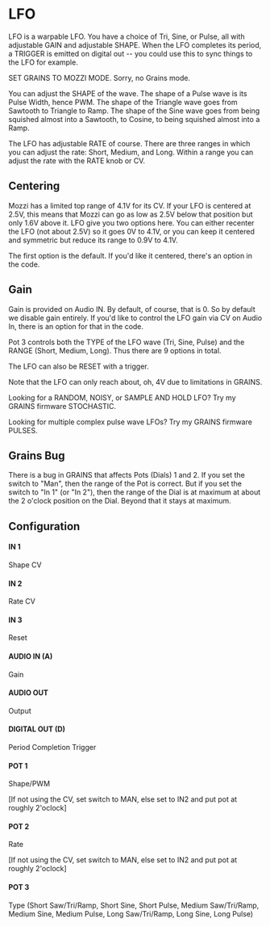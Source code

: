 # LFO

LFO is a warpable LFO.  You have a choice of Tri, Sine, or Pulse, all with adjustable GAIN
and adjustable SHAPE. When the LFO completes its period, a TRIGGER is emitted on
digital out -- you could use this to sync things to the LFO for example.

SET GRAINS TO MOZZI MODE.  Sorry, no Grains mode.

You can adjust the SHAPE of the wave.  The shape of a Pulse wave is its Pulse Width,
hence PWM.  The shape of the Triangle wave goes from Sawtooth to Triangle to Ramp.
The shape of the Sine wave goes from being squished almost into a Sawtooth, to Cosine,
to being squished almost into a Ramp.

The LFO has adjustable RATE of course.  There are three ranges in which you can adjust
the rate: Short, Medium, and Long.  Within a range you can adjust the rate with the RATE
knob or CV.

## Centering

Mozzi has a limited top range of 4.1V for its CV.  If your LFO is centered at 2.5V, this 
means that Mozzi can go as low as 2.5V below that position but only 1.6V above it.  LFO
give you two options here.  You can either recenter the LFO (not about 2.5V) so it goes 
0V to 4.1V, or you can keep it centered and symmetric but reduce its range to 0.9V to 4.1V.

The first option is the default.  If you'd like it centered, there's an option in the code.

## Gain

Gain is provided on Audio IN.  By default, of course, that is 0.  So by default we disable
gain entirely.  If you'd like to control the LFO gain via CV on Audio In, there is an
option for that in the code.



Pot 3 controls both the TYPE of the LFO wave (Tri, Sine, Pulse) and the RANGE (Short, Medium, Long).  Thus there are 9 options in total.

The LFO can also be RESET with a trigger.  

Note that the LFO can only reach about, oh, 4V due to limitations in GRAINS.

Looking for a RANDOM, NOISY, or SAMPLE AND HOLD LFO?  Try my GRAINS firmware STOCHASTIC.

Looking for multiple complex pulse wave LFOs?  Try my GRAINS firmware PULSES.


## Grains Bug

There is a bug in GRAINS that affects Pots (Dials) 1 and 2.  If you set the  switch to "Man", then the range of the Pot is correct.  But if you set the switch  to "In 1" (or "In 2"), then the range of the Dial is at maximum at about the 2 o'clock position on the Dial.  Beyond that it stays at maximum.



## Configuration

#### IN 1
Shape CV
#### IN 2
Rate CV
#### IN 3
Reset
#### AUDIO IN (A)
Gain
#### AUDIO OUT
Output
#### DIGITAL OUT (D) 
Period Completion Trigger
#### POT 1
Shape/PWM

[If not using the CV, set switch to MAN, else set to IN2 and put pot at roughly 2'oclock]
#### POT 2
Rate

[If not using the CV, set switch to MAN, else set to IN2 and put pot at roughly 2'oclock]
#### POT 3
Type (Short Saw/Tri/Ramp, Short Sine, Short Pulse, Medium Saw/Tri/Ramp, Medium Sine, Medium Pulse, Long Saw/Tri/Ramp, Long Sine, Long Pulse)

